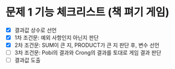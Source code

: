 # 문제 1 기능 체크리스트 (책 펴기 게임)
- [x] 결과값 상수로 선언
- [x] 1차 조건문: 예외 사항인지 아닌지 판단
- [x] 2차 조건문: SUM이 큰 지, PRODUCT가 큰 지 판단 후, 변수 선언
- [ ] 3차 조건문: Pobi의 결과와 Crong의 결과를 토대로 게임 결과 판단
- [ ] 결과값 도출